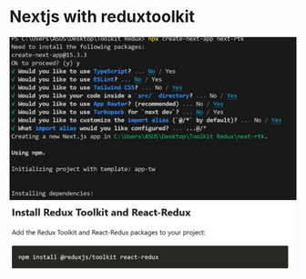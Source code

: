 # Nextjs with reduxtoolkit

![Installation](public/installation.png)
![Installation](public/reduxtoolkit.png)